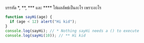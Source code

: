 บรรทัด \*, \*\*, \*\*\* และ \*\*\*\* ให้ผลลัพธ์เป็นอะไร เพราะอะไร

```js
function sayHi(age) {
  if (age < 12) alert("Hi kid");
}
console.log(sayHi); // * Nothing sayHi needs a () to execute
console.log(sayHi(10)); // ** Hi kid
```

<!-- ```js
function sayHi(name) {
  if (name) {
    alert("Hi " + name);
    return;
  } else {
    return "Who are you";
  }
}
console.log(sayHi("John")); // ***
console.log(sayHi()); // ****
``` -->
